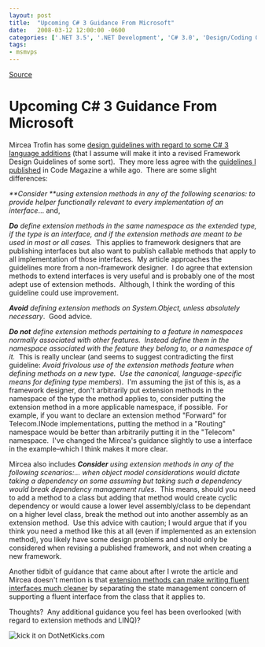 ```yaml
---
layout: post
title:  "Upcoming C# 3 Guidance From Microsoft"
date:   2008-03-12 12:00:00 -0600
categories: ['.NET 3.5', '.NET Development', 'C# 3.0', 'Design/Coding Guidance', 'DevCenterPost']
tags:
- msmvps
---
```

[Source](http://blogs.msmvps.com/peterritchie/2008/03/13/upcoming-c-3-guidance-from-microsoft/ "Permalink to Upcoming C# 3 Guidance From Microsoft")

# Upcoming C# 3 Guidance From Microsoft

Mircea Trofin has some [design guidelines with regard to some C# 3 language additions][1] (that I assume will make it into a revised Framework Design Guidelines of some sort).  They more less agree with the [guidelines I published][2] in Code Magazine a while ago.  There are some slight differences:

_**Consider **using extension methods in any of the following scenarios: to provide helper functionally relevant to every implementation of an interface_… and,

_**Do** define extension methods in the same namespace as the extended type, if the type is an interface, and if the extension methods are meant to be used in most or all cases._  This applies to framework designers that are publishing interfaces but also want to publish callable methods that apply to all implementation of those interfaces.  My article approaches the guidelines more from a non-framework designer.  I do agree that extension methods to extend interfaces is very useful and is probably one of the most adept use of extension methods.  Although, I think the wording of this guideline could use improvement.

_**Avoid** defining extension methods on System.Object, unless absolutely necessary_.  Good advice.

_**Do not** define extension methods pertaining to a feature in namespaces normally associated with other features.  Instead define them in the namespace associated with the feature they belong to, or a namespace of it._  This is really unclear (and seems to suggest contradicting the first guideline: _Avoid frivolous use of the extension methods feature when defining methods on a new type.  Use the canonical, language-specific means for defining type members_).  I'm assuming the jist of this is, as a framework designer, don't arbitrarily put extension methods in the namespace of the type the method applies to, consider putting the extension method in a more applicable namespace, if possible.  For example, if you want to declare an extension method "Forward" for Telecom.INode implementations, putting the method in a "Routing" namespace would be better than arbitrarily putting it in the "Telecom" namespace.  I've changed the Mircea's guidance slightly to use a interface in the example–which I think makes it more clear.

Mircea also includes _**Consider** using extension methods in any of the following scenarios:… when object model considerations would dictate taking a dependency on some assuming but taking such a dependency would break dependency management rules_.  This means, should you need to add a method to a class but adding that method would create cyclic dependency or would cause a lower level assembly/class to be dependant on a higher level class, break the method out into another assembly as an extension method.  Use this advice with caution; I would argue that if you think you need a method like this at all (even if implemented as an extension method), you likely have some design problems and should only be considered when revising a published framework, and not when creating a new framework.

Another tidbit of guidance that came about after I wrote the article and Mircea doesn't mention is that [extension methods can make writing fluent interfaces much cleaner][3] by separating the state management concern of supporting a fluent interface from the class that it applies to.

Thoughts?  Any additional guidance you feel has been overlooked (with regard to extension methods and LINQ)?

![kick it on DotNetKicks.com][4]

[1]: http://blogs.msdn.com/mirceat/archive/2008/03/13/linq-framework-design-guidelines.aspx
[2]: http://www.code-magazine.com/Article.aspx?quickid=0801061
[3]: http://codebetter.com/blogs/gregyoung/archive/2007/12/05/a-use-for-extension-methods.aspx
[4]: http://www.dotnetkicks.com/Services/Images/KickItImageGenerator.ashx?url=http%3a%2f%2fmsmvps.com%2fblogs%2fpeterritchie%2farchive%2f2008%2f03%2f13%2fupcoming-c-3-guidance-from-microsoft.aspx

